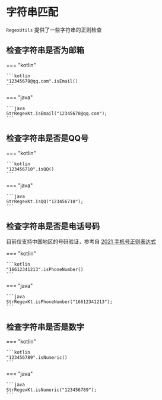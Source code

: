 # 字符串匹配

`RegexUtils` 提供了一些字符串的正则检查

## 检查字符串是否为邮箱

=== "kotlin"

    ```kotlin
    "12345678@qq.com".isEmail()
    ```

=== "java"

    ```java
    StrRegexKt.isEmail("12345678@qq.com");
    ```

## 检查字符串是否是QQ号

=== "kotlin"

    ```kotlin
    "123456710".isQQ()
    ```

=== "java"

    ```java
    StrRegexKt.isQQ("123456710");
    ```

## 检查字符串是否是电话号码

目前仅支持中国地区的号码验证，参考自 [2021 手机号正则表达式](https://www.jianshu.com/p/1e8eab706a63)

=== "kotlin"

    ```kotlin
    "16612341213".isPhoneNumber()
    ```

=== "java"

    ```java
    StrRegexKt.isPhoneNumber("16612341213");
    ```

## 检查字符串是否是数字

=== "kotlin"

    ```kotlin
    "123456789".isNumeric()
    ```

=== "java"

    ```java
    StrRegexKt.isNumeric("123456789");
    ```
